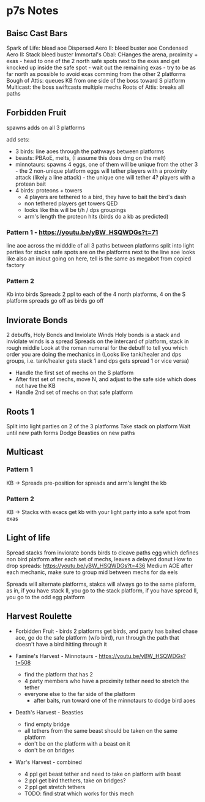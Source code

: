 # p7s Notes

## Baisc Cast Bars
Spark of Life: blead aoe
Dispersed Aero II: bleed buster aoe
Condensed Aero II: Stack bleed buster
Immortal's Obal: CHanges the arena, proximity + exas
    - head to one of the 2 north safe spots next to the exas and get knocked up inside the safe spot
    - wait out the remaining exas
    - try to be as far north as possible to avoid exas comming from the other 2 platforms
Bough of Attis: queues KB from one side of the boss toward S platform
Multicast: the boss swiftcasts multiple mechs
Roots of Attis: breaks all paths

## Forbidden Fruit
spawns adds on all 3 platforms

add sets:
- 3 birds: line aoes through the pathways between platforms
- beasts: PBAoE, melts, (I assume this does dmg on the melt)
- minnotaurs: spawns 4 eggs, one of them will be unique from the other 3
        - the 2 non-unique platform eggs will tether players with a proximity attack (likely a line attack)
        - the unique one will tether 4? players with a protean bait
- 4 birds: proteons + towers
    - 4 players are tethered to a bird, they have to bait the bird's dash
    - non tethered players get towers QED
    - looks like this will be t/h / dps groupings
    - arm's length the proteon hits (birds do a kb as predicted)

### Pattern 1 - https://youtu.be/yBW_HSQWDGs?t=71
line aoe across the midddle of all 3 paths between platforms
split into light parties for stacks
safe spots are on the platforms next to the line aoe
looks like also an in/out going on here, tell is the same as megabot from copied factory

### Pattern 2
Kb into birds
Spreads
2 ppl to each of the 4 north platforms, 4 on the S platform
spreads go off as birds go off


## Inviorate Bonds
2 debuffs, Holy Bonds and Inviolate Winds
Holy bonds is a stack and inviolate winds is a spread
Spreads on the intercard of platform, stack in rough middle
Look at the roman numeral for the debuff to tell you which order you are doing the mechanics in
(Looks like tank/healer and dps groups, i.e. tank/healer gets stack 1 and dps gets spread 1 or vice versa)

- Handle the first set of mechs on the S platform
- After first set of mechs, move N, and adjust to the safe side which does not have the KB
- Handle 2nd set of mechs on that safe platform

## Roots 1
Split into light parties on 2 of the 3 platforms
Take stack on platform
Wait until new path forms
Dodge Beasties on new paths

## Multicast

### Pattern 1
KB -> Spreads
pre-position for spreads and arm's lenght the kb

### Pattern 2
KB -> Stacks with exacs
get kb with your light party into a safe spot from exas


## Light of life
Spread stacks from inviorate bonds
birds to cleave paths
egg which defines non bird platform
after each set of mechs, leaves a delayed donut
How to drop spreads: https://youtu.be/yBW_HSQWDGs?t=436
Medium AOE after each mechanic, make sure to group mid between mechs for da eels

Spreads will alternate platforms, stakcs will always go to the same plaform, as in, if you have stack II, you go to the stack platform, if you have spread II, you go to the odd egg platform

## Harvest Roulette

- Forbidden Fruit - birds
    2 platforms get birds, and party has baited chase aoe, go do the safe platform (w/o bird), run through the path that doesn't have a bird hitting through it

- Famine's Harvest - Minnotaurs - https://youtu.be/yBW_HSQWDGs?t=508
    - find the platform that has 2
    - 4 party members who have a proximity tether need to stretch the tether
    - everyone else to the far side of the platform
        - after baits, run toward one of the minnotaurs to dodge bird aoes

- Death's Harvest - Beasties
    - find empty bridge
    - all tethers from the same beast should be taken on the same platform
    - don't be on the platform with a beast on it
    - don't be on bridges

- War's Harvest - combined
    - 4 ppl get beast tether and need to take on platform with beast
    - 2 ppl get bird thethers, take on bridges?
    - 2 ppl get stretch tethers
    - TODO: find strat which works for this mech


